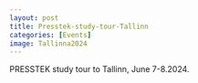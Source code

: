 ```yaml
---
layout: post
title: Presstek-study-tour-Tallinn
categories: [Events]
image: Tallinna2024
---
```

PRESSTEK study tour to Tallinn, June 7-8.2024.

